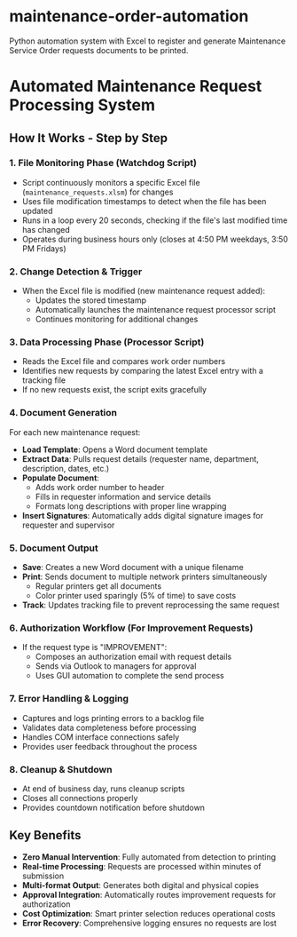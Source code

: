 # maintenance-order-automation
Python automation system with Excel to register and generate Maintenance Service Order requests documents to be printed.


# Automated Maintenance Request Processing System

## How It Works - Step by Step

### 1. **File Monitoring Phase** (Watchdog Script)
- Script continuously monitors a specific Excel file (`maintenance_requests.xlsm`) for changes
- Uses file modification timestamps to detect when the file has been updated
- Runs in a loop every 20 seconds, checking if the file's last modified time has changed
- Operates during business hours only (closes at 4:50 PM weekdays, 3:50 PM Fridays)

### 2. **Change Detection & Trigger**
- When the Excel file is modified (new maintenance request added):
  - Updates the stored timestamp
  - Automatically launches the maintenance request processor script
  - Continues monitoring for additional changes

### 3. **Data Processing Phase** (Processor Script)
- Reads the Excel file and compares work order numbers
- Identifies new requests by comparing the latest Excel entry with a tracking file
- If no new requests exist, the script exits gracefully

### 4. **Document Generation**
For each new maintenance request:
- **Load Template**: Opens a Word document template
- **Extract Data**: Pulls request details (requester name, department, description, dates, etc.)
- **Populate Document**: 
  - Adds work order number to header
  - Fills in requester information and service details
  - Formats long descriptions with proper line wrapping
- **Insert Signatures**: Automatically adds digital signature images for requester and supervisor

### 5. **Document Output**
- **Save**: Creates a new Word document with a unique filename
- **Print**: Sends document to multiple network printers simultaneously
  - Regular printers get all documents
  - Color printer used sparingly (5% of time) to save costs
- **Track**: Updates tracking file to prevent reprocessing the same request

### 6. **Authorization Workflow** (For Improvement Requests)
- If the request type is "IMPROVEMENT":
  - Composes an authorization email with request details
  - Sends via Outlook to managers for approval
  - Uses GUI automation to complete the send process

### 7. **Error Handling & Logging**
- Captures and logs printing errors to a backlog file
- Validates data completeness before processing
- Handles COM interface connections safely
- Provides user feedback throughout the process

### 8. **Cleanup & Shutdown**
- At end of business day, runs cleanup scripts
- Closes all connections properly
- Provides countdown notification before shutdown

## Key Benefits
- **Zero Manual Intervention**: Fully automated from detection to printing
- **Real-time Processing**: Requests are processed within minutes of submission
- **Multi-format Output**: Generates both digital and physical copies
- **Approval Integration**: Automatically routes improvement requests for authorization
- **Cost Optimization**: Smart printer selection reduces operational costs
- **Error Recovery**: Comprehensive logging ensures no requests are lost
